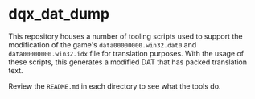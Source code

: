 # dqx_dat_dump

This repository houses a number of tooling scripts used to support the modification of the game's `data00000000.win32.dat0` and `data00000000.win32.idx` file for translation purposes. With the usage of these scripts, this generates a modified DAT that has packed translation text.

Review the `README.md` in each directory to see what the tools do.
